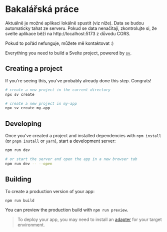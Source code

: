 # Bakalářská práce 

Aktuálně je možné aplikaci lokálně spustit (viz níže). Data se budou automaticky tahat ze serveru. 
Pokud se data nenačítají, zkontrolujte si, že svelte aplikace běží na http://localhost:5173 z důvodu CORS. 

Pokud to pořád nefunguje, můžete mě kontaktovat :)

Everything you need to build a Svelte project, powered by [`sv`](https://github.com/sveltejs/cli).

## Creating a project

If you're seeing this, you've probably already done this step. Congrats!

```bash
# create a new project in the current directory
npx sv create

# create a new project in my-app
npx sv create my-app
```

## Developing

Once you've created a project and installed dependencies with `npm install` (or `pnpm install` or `yarn`), start a development server:

```bash
npm run dev

# or start the server and open the app in a new browser tab
npm run dev -- --open
```

## Building

To create a production version of your app:

```bash
npm run build
```

You can preview the production build with `npm run preview`.

> To deploy your app, you may need to install an [adapter](https://svelte.dev/docs/kit/adapters) for your target environment.


